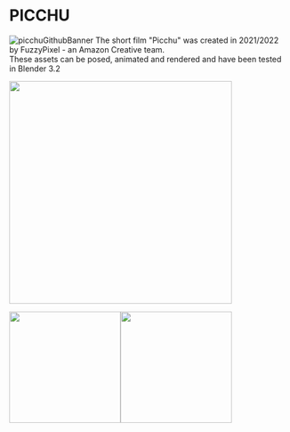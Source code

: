 # PICCHU
![picchuGithubBanner](https://user-images.githubusercontent.com/81837754/179116970-7c14f2ba-b340-48c2-8728-bf93c012c780.jpg)
The short film "Picchu" was created in 2021/2022 by FuzzyPixel - an Amazon Creative team.<br>
These assets can be posed, animated and rendered and have been tested in Blender 3.2<br>

<img src="https://user-images.githubusercontent.com/81837754/179117065-16febf2f-bfb1-4807-858a-c8ecde0fa211.jpg" height="400">

<img src="https://user-images.githubusercontent.com/81837754/179117076-2c492915-8ca8-4718-b49c-0755c74d78c8.jpg" height="200"><img src="https://user-images.githubusercontent.com/81837754/179117085-a32236fd-3729-4416-ae48-67437d48cac7.png" height="200">
